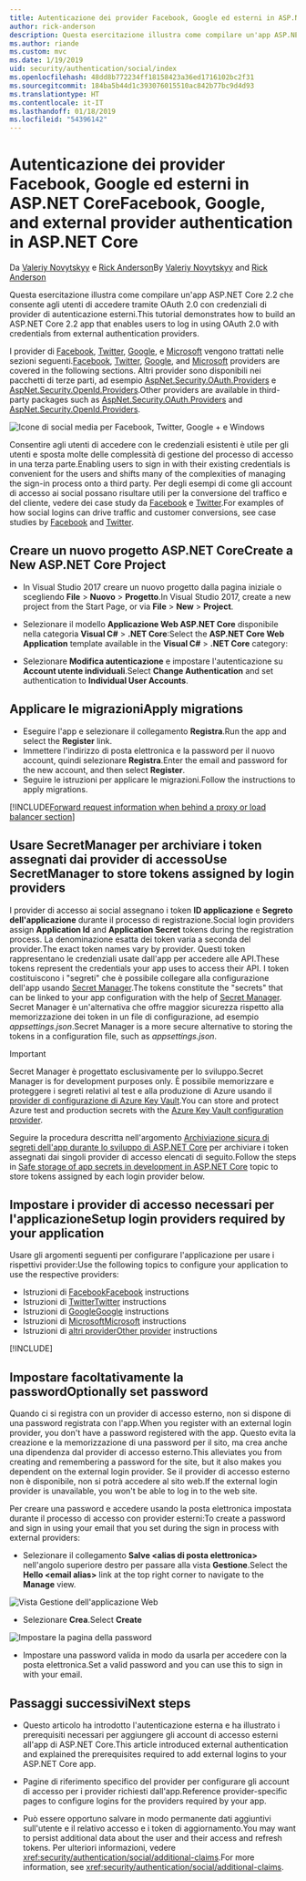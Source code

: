 ```yaml
---
title: Autenticazione dei provider Facebook, Google ed esterni in ASP.NET Core
author: rick-anderson
description: Questa esercitazione illustra come compilare un'app ASP.NET Core 2.x tramite OAuth 2.0 con provider di autenticazione esterni.
ms.author: riande
ms.custom: mvc
ms.date: 1/19/2019
uid: security/authentication/social/index
ms.openlocfilehash: 48dd8b772234ff18158423a36ed1716102bc2f31
ms.sourcegitcommit: 184ba5b44d1c393076015510ac842b77bc9d4d93
ms.translationtype: HT
ms.contentlocale: it-IT
ms.lasthandoff: 01/18/2019
ms.locfileid: "54396142"
---
```

# <a name="facebook-google-and-external-provider-authentication-in-aspnet-core"></a><span data-ttu-id="4f46e-103">Autenticazione dei provider Facebook, Google ed esterni in ASP.NET Core</span><span class="sxs-lookup"><span data-stu-id="4f46e-103">Facebook, Google, and external provider authentication in ASP.NET Core</span></span>

<span data-ttu-id="4f46e-104">Da [Valeriy Novytskyy](https://github.com/01binary) e [Rick Anderson](https://twitter.com/RickAndMSFT)</span><span class="sxs-lookup"><span data-stu-id="4f46e-104">By [Valeriy Novytskyy](https://github.com/01binary) and [Rick Anderson](https://twitter.com/RickAndMSFT)</span></span>

<span data-ttu-id="4f46e-105">Questa esercitazione illustra come compilare un'app ASP.NET Core 2.2 che consente agli utenti di accedere tramite OAuth 2.0 con credenziali di provider di autenticazione esterni.</span><span class="sxs-lookup"><span data-stu-id="4f46e-105">This tutorial demonstrates how to build an ASP.NET Core 2.2 app that enables users to log in using OAuth 2.0 with credentials from external authentication providers.</span></span>

<span data-ttu-id="4f46e-106">I provider di [Facebook](xref:security/authentication/facebook-logins), [Twitter](xref:security/authentication/twitter-logins), [Google](xref:security/authentication/google-logins), e [Microsoft](xref:security/authentication/microsoft-logins) vengono trattati nelle sezioni seguenti.</span><span class="sxs-lookup"><span data-stu-id="4f46e-106">[Facebook](xref:security/authentication/facebook-logins), [Twitter](xref:security/authentication/twitter-logins), [Google](xref:security/authentication/google-logins), and [Microsoft](xref:security/authentication/microsoft-logins) providers are covered in the following sections.</span></span> <span data-ttu-id="4f46e-107">Altri provider sono disponibili nei pacchetti di terze parti, ad esempio [AspNet.Security.OAuth.Providers](https://github.com/aspnet-contrib/AspNet.Security.OAuth.Providers) e [AspNet.Security.OpenId.Providers](https://github.com/aspnet-contrib/AspNet.Security.OpenId.Providers).</span><span class="sxs-lookup"><span data-stu-id="4f46e-107">Other providers are available in third-party packages such as [AspNet.Security.OAuth.Providers](https://github.com/aspnet-contrib/AspNet.Security.OAuth.Providers) and [AspNet.Security.OpenId.Providers](https://github.com/aspnet-contrib/AspNet.Security.OpenId.Providers).</span></span>

![Icone di social media per Facebook, Twitter, Google + e Windows](index/_static/social.png)

<span data-ttu-id="4f46e-109">Consentire agli utenti di accedere con le credenziali esistenti è utile per gli utenti e sposta molte delle complessità di gestione del processo di accesso in una terza parte.</span><span class="sxs-lookup"><span data-stu-id="4f46e-109">Enabling users to sign in with their existing credentials is convenient for the users and shifts many of the complexities of managing the sign-in process onto a third party.</span></span> <span data-ttu-id="4f46e-110">Per degli esempi di come gli account di accesso ai social possano risultare utili per la conversione del traffico e del cliente, vedere dei case study da [Facebook](https://www.facebook.com/unsupportedbrowser) e [Twitter](https://dev.twitter.com/resources/case-studies).</span><span class="sxs-lookup"><span data-stu-id="4f46e-110">For examples of how social logins can drive traffic and customer conversions, see case studies by [Facebook](https://www.facebook.com/unsupportedbrowser) and [Twitter](https://dev.twitter.com/resources/case-studies).</span></span>

## <a name="create-a-new-aspnet-core-project"></a><span data-ttu-id="4f46e-111">Creare un nuovo progetto ASP.NET Core</span><span class="sxs-lookup"><span data-stu-id="4f46e-111">Create a New ASP.NET Core Project</span></span>

* <span data-ttu-id="4f46e-112">In Visual Studio 2017 creare un nuovo progetto dalla pagina iniziale o scegliendo **File** > **Nuovo** > **Progetto**.</span><span class="sxs-lookup"><span data-stu-id="4f46e-112">In Visual Studio 2017, create a new project from the Start Page, or via **File** > **New** > **Project**.</span></span>

* <span data-ttu-id="4f46e-113">Selezionare il modello **Applicazione Web ASP.NET Core** disponibile nella categoria **Visual C#** > **.NET Core**:</span><span class="sxs-lookup"><span data-stu-id="4f46e-113">Select the **ASP.NET Core Web Application** template available in the **Visual C#** > **.NET Core** category:</span></span>
* <span data-ttu-id="4f46e-114">Selezionare **Modifica autenticazione** e impostare l'autenticazione su **Account utente individuali**.</span><span class="sxs-lookup"><span data-stu-id="4f46e-114">Select **Change Authentication** and set authentication to **Individual User Accounts**.</span></span>

## <a name="apply-migrations"></a><span data-ttu-id="4f46e-115">Applicare le migrazioni</span><span class="sxs-lookup"><span data-stu-id="4f46e-115">Apply migrations</span></span>

* <span data-ttu-id="4f46e-116">Eseguire l'app e selezionare il collegamento **Registra**.</span><span class="sxs-lookup"><span data-stu-id="4f46e-116">Run the app and select the **Register** link.</span></span>
* <span data-ttu-id="4f46e-117">Immettere l'indirizzo di posta elettronica e la password per il nuovo account, quindi selezionare **Registra**.</span><span class="sxs-lookup"><span data-stu-id="4f46e-117">Enter the email and password for the new account, and then select **Register**.</span></span>
* <span data-ttu-id="4f46e-118">Seguire le istruzioni per applicare le migrazioni.</span><span class="sxs-lookup"><span data-stu-id="4f46e-118">Follow the instructions to apply migrations.</span></span>

[!INCLUDE[Forward request information when behind a proxy or load balancer section](includes/forwarded-headers-middleware.md)]

## <a name="use-secretmanager-to-store-tokens-assigned-by-login-providers"></a><span data-ttu-id="4f46e-119">Usare SecretManager per archiviare i token assegnati dai provider di accesso</span><span class="sxs-lookup"><span data-stu-id="4f46e-119">Use SecretManager to store tokens assigned by login providers</span></span>

<span data-ttu-id="4f46e-120">I provider di accesso ai social assegnano i token **ID applicazione** e **Segreto dell'applicazione** durante il processo di registrazione.</span><span class="sxs-lookup"><span data-stu-id="4f46e-120">Social login providers assign **Application Id** and **Application Secret** tokens during the registration process.</span></span> <span data-ttu-id="4f46e-121">La denominazione esatta dei token varia a seconda del provider.</span><span class="sxs-lookup"><span data-stu-id="4f46e-121">The exact token names vary by provider.</span></span> <span data-ttu-id="4f46e-122">Questi token rappresentano le credenziali usate dall'app per accedere alle API.</span><span class="sxs-lookup"><span data-stu-id="4f46e-122">These tokens represent the credentials your app uses to access their API.</span></span> <span data-ttu-id="4f46e-123">I token costituiscono i "segreti" che è possibile collegare alla configurazione dell'app usando [Secret Manager](xref:security/app-secrets#secret-manager).</span><span class="sxs-lookup"><span data-stu-id="4f46e-123">The tokens constitute the "secrets" that can be linked to your app configuration with the help of [Secret Manager](xref:security/app-secrets#secret-manager).</span></span> <span data-ttu-id="4f46e-124">Secret Manager è un'alternativa che offre maggior sicurezza rispetto alla memorizzazione dei token in un file di configurazione, ad esempio *appsettings.json*.</span><span class="sxs-lookup"><span data-stu-id="4f46e-124">Secret Manager is a more secure alternative to storing the tokens in a configuration file, such as *appsettings.json*.</span></span>

> [!IMPORTANT]
> <span data-ttu-id="4f46e-125">Secret Manager è progettato esclusivamente per lo sviluppo.</span><span class="sxs-lookup"><span data-stu-id="4f46e-125">Secret Manager is for development purposes only.</span></span> <span data-ttu-id="4f46e-126">È possibile memorizzare e proteggere i segreti relativi al test e alla produzione di Azure usando il [provider di configurazione di Azure Key Vault](xref:security/key-vault-configuration).</span><span class="sxs-lookup"><span data-stu-id="4f46e-126">You can store and protect Azure test and production secrets with the [Azure Key Vault configuration provider](xref:security/key-vault-configuration).</span></span>

<span data-ttu-id="4f46e-127">Seguire la procedura descritta nell'argomento [Archiviazione sicura di segreti dell'app durante lo sviluppo di ASP.NET Core](xref:security/app-secrets) per archiviare i token assegnati dai singoli provider di accesso elencati di seguito.</span><span class="sxs-lookup"><span data-stu-id="4f46e-127">Follow the steps in [Safe storage of app secrets in development in ASP.NET Core](xref:security/app-secrets) topic to store tokens assigned by each login provider below.</span></span>

## <a name="setup-login-providers-required-by-your-application"></a><span data-ttu-id="4f46e-128">Impostare i provider di accesso necessari per l'applicazione</span><span class="sxs-lookup"><span data-stu-id="4f46e-128">Setup login providers required by your application</span></span>

<span data-ttu-id="4f46e-129">Usare gli argomenti seguenti per configurare l'applicazione per usare i rispettivi provider:</span><span class="sxs-lookup"><span data-stu-id="4f46e-129">Use the following topics to configure your application to use the respective providers:</span></span>

* <span data-ttu-id="4f46e-130">Istruzioni di [Facebook](xref:security/authentication/facebook-logins)</span><span class="sxs-lookup"><span data-stu-id="4f46e-130">[Facebook](xref:security/authentication/facebook-logins) instructions</span></span>
* <span data-ttu-id="4f46e-131">Istruzioni di [Twitter](xref:security/authentication/twitter-logins)</span><span class="sxs-lookup"><span data-stu-id="4f46e-131">[Twitter](xref:security/authentication/twitter-logins) instructions</span></span>
* <span data-ttu-id="4f46e-132">Istruzioni di [Google](xref:security/authentication/google-logins)</span><span class="sxs-lookup"><span data-stu-id="4f46e-132">[Google](xref:security/authentication/google-logins) instructions</span></span>
* <span data-ttu-id="4f46e-133">Istruzioni di [Microsoft](xref:security/authentication/microsoft-logins)</span><span class="sxs-lookup"><span data-stu-id="4f46e-133">[Microsoft](xref:security/authentication/microsoft-logins) instructions</span></span>
* <span data-ttu-id="4f46e-134">Istruzioni di [altri provider](xref:security/authentication/otherlogins)</span><span class="sxs-lookup"><span data-stu-id="4f46e-134">[Other provider](xref:security/authentication/otherlogins) instructions</span></span>

[!INCLUDE[](includes/chain-auth-providers.md)]

## <a name="optionally-set-password"></a><span data-ttu-id="4f46e-135">Impostare facoltativamente la password</span><span class="sxs-lookup"><span data-stu-id="4f46e-135">Optionally set password</span></span>

<span data-ttu-id="4f46e-136">Quando ci si registra con un provider di accesso esterno, non si dispone di una password registrata con l'app.</span><span class="sxs-lookup"><span data-stu-id="4f46e-136">When you register with an external login provider, you don't have a password registered with the app.</span></span> <span data-ttu-id="4f46e-137">Questo evita la creazione e la memorizzazione di una password per il sito, ma crea anche una dipendenza dal provider di accesso esterno.</span><span class="sxs-lookup"><span data-stu-id="4f46e-137">This alleviates you from creating and remembering a password for the site, but it also makes you dependent on the external login provider.</span></span> <span data-ttu-id="4f46e-138">Se il provider di accesso esterno non è disponibile, non si potrà accedere al sito web.</span><span class="sxs-lookup"><span data-stu-id="4f46e-138">If the external login provider is unavailable, you won't be able to log in to the web site.</span></span>

<span data-ttu-id="4f46e-139">Per creare una password e accedere usando la posta elettronica impostata durante il processo di accesso con provider esterni:</span><span class="sxs-lookup"><span data-stu-id="4f46e-139">To create a password and sign in using your email that you set during the sign in process with external providers:</span></span>

* <span data-ttu-id="4f46e-140">Selezionare il collegamento **Salve &lt;alias di posta elettronica&gt;** nell'angolo superiore destro per passare alla vista **Gestione**.</span><span class="sxs-lookup"><span data-stu-id="4f46e-140">Select the **Hello &lt;email alias&gt;** link at the top right corner to navigate to the **Manage** view.</span></span>

![Vista Gestione dell'applicazione Web](index/_static/pass1a.png)

* <span data-ttu-id="4f46e-142">Selezionare **Crea**.</span><span class="sxs-lookup"><span data-stu-id="4f46e-142">Select **Create**</span></span>

![Impostare la pagina della password](index/_static/pass2a.png)

* <span data-ttu-id="4f46e-144">Impostare una password valida in modo da usarla per accedere con la posta elettronica.</span><span class="sxs-lookup"><span data-stu-id="4f46e-144">Set a valid password and you can use this to sign in with your email.</span></span>

## <a name="next-steps"></a><span data-ttu-id="4f46e-145">Passaggi successivi</span><span class="sxs-lookup"><span data-stu-id="4f46e-145">Next steps</span></span>

* <span data-ttu-id="4f46e-146">Questo articolo ha introdotto l'autenticazione esterna e ha illustrato i prerequisiti necessari per aggiungere gli account di accesso esterni all'app di ASP.NET Core.</span><span class="sxs-lookup"><span data-stu-id="4f46e-146">This article introduced external authentication and explained the prerequisites required to add external logins to your ASP.NET Core app.</span></span>

* <span data-ttu-id="4f46e-147">Pagine di riferimento specifico del provider per configurare gli account di accesso per i provider richiesti dall'app.</span><span class="sxs-lookup"><span data-stu-id="4f46e-147">Reference provider-specific pages to configure logins for the providers required by your app.</span></span>

* <span data-ttu-id="4f46e-148">Può essere opportuno salvare in modo permanente dati aggiuntivi sull'utente e il relativo accesso e i token di aggiornamento.</span><span class="sxs-lookup"><span data-stu-id="4f46e-148">You may want to persist additional data about the user and their access and refresh tokens.</span></span> <span data-ttu-id="4f46e-149">Per ulteriori informazioni, vedere <xref:security/authentication/social/additional-claims>.</span><span class="sxs-lookup"><span data-stu-id="4f46e-149">For more information, see <xref:security/authentication/social/additional-claims>.</span></span>
